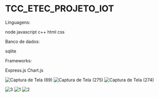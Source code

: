 # TCC_ETEC_PROJETO_IOT

Linguagens:

node
javascript
c++
html
css


Banco de dados:

sqlite


Frameworks:

Express.js
Chart.js


![Captura de Tela (69)](https://user-images.githubusercontent.com/84150755/146285096-436b512d-671a-4431-8f9a-9c4fdf5b65e8.png)
![Captura de Tela (275)](https://user-images.githubusercontent.com/84150755/151416973-11389685-ea29-475c-8b83-889401b9a53a.png)
![Captura de Tela (274)](https://user-images.githubusercontent.com/84150755/151416986-8dd7d098-150b-4c26-a1e9-d3de750c94f4.png)

![3](https://user-images.githubusercontent.com/84150755/146285392-f63a07ec-ddce-4086-9986-ead3a4b996a6.jpg)
![1](https://user-images.githubusercontent.com/84150755/146285395-e336ba66-d381-4de1-b90a-ade8156f6256.png)
![2](https://user-images.githubusercontent.com/84150755/146285398-069b1899-4d7b-48f0-9eee-b0d8224e7db8.png)
